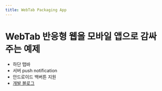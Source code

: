 ```yaml
---
title: WebTab Packaging App
---
```


# 	WebTab 반응형 웹을 모바일 앱으로 감싸주는 예제

-  하단 탭바
-  서버 push notification
-  안드로이드 백버튼 지원
- [개발 블로그](https://blog.naver.com/PostList.nhn?blogId=henasys&from=postList&categoryNo=13)
